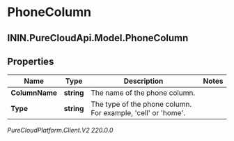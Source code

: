 # PhoneColumn

## ININ.PureCloudApi.Model.PhoneColumn

## Properties

|Name | Type | Description | Notes|
|------------ | ------------- | ------------- | -------------|
| **ColumnName** | **string** | The name of the phone column. | |
| **Type** | **string** | The type of the phone column. For example, &#39;cell&#39; or &#39;home&#39;. | |



_PureCloudPlatform.Client.V2 220.0.0_
